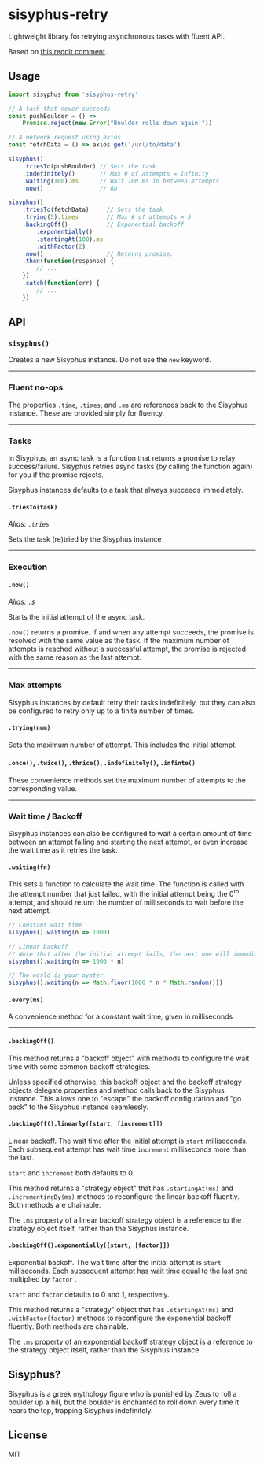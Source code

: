 # sisyphus-retry

Lightweight library for retrying asynchronous tasks with fluent API.

Based on [this reddit comment](https://www.reddit.com/r/javascript/comments/922sei/async_retries/e32ydln/).

## Usage

```javascript
import sisyphus from 'sisyphus-retry'

// A task that never succeeds
const pushBoulder = () =>
	Promise.reject(new Error("Boulder rolls down again!"))

// A network request using axios
const fetchData = () => axios.get('/url/to/data')

sisyphus()
    .triesTo(pushBoulder) // Sets the task
    .indefinitely()       // Max # of attempts = Infinity
    .waiting(100).ms      // Wait 100 ms in between attempts
    .now()                // Go

sisyphus()
    .triesTo(fetchData)     // Sets the task
    .trying(5).times        // Max # of attempts = 5
    .backingOff()           // Exponential backoff
        .exponentially()
        .startingAt(100).ms
        .withFactor(2)
    .now()                  // Returns promise:
    .then(function(response) {
        // ...
    })
    .catch(function(err) {
        // ...
    })
```

## API

### `sisyphus()`

Creates a new Sisyphus instance. Do not use the `new` keyword.

----

### Fluent no-ops

The properties `.time`, `.times`, and `.ms` are references back to the Sisyphus instance. These are provided simply for fluency.

----

### Tasks

In Sisyphus, an async task is a function that returns a promise to relay success/failure. Sisyphus retries async tasks (by calling the function again) for you if the promise rejects.

Sisyphus instances defaults to a task that always succeeds immediately.

#### `.triesTo(task)`

*Alias: `.tries`*

Sets the task (re)tried by the Sisyphus instance


----

### Execution

#### `.now()`

*Alias: `.$`*

Starts the initial attempt of the async task.

`.now()` returns a promise. If and when any attempt succeeds, the promise is resolved with the same value as the task. If the maximum number of attempts is reached without a successful attempt, the promise is rejected with the same reason as the last attempt.

----

### Max attempts

Sisyphus instances by default retry their tasks indefinitely, but they can also be configured to retry only up to a finite number of times.

#### `.trying(num)`

Sets the maximum number of attempt. This includes the initial attempt.

#### `.once()`, `.twice()`, `.thrice()`, `.indefinitely()`, `.infinte()`

These convenience methods set the maximum number of attempts to the corresponding value.

----

### Wait time / Backoff

Sisyphus instances can also be configured to wait a certain amount of time between an attempt failing and starting the next attempt, or even increase the wait time as it retries the task.

#### `.waiting(fn)`

This sets a function to calculate the wait time. The function is called with the attempt number that just failed, with the initial attempt being the 0<sup>th</sup> attempt, and should return the number of milliseconds to wait before the next attempt.

```javascript
// Constant wait time
sisyphus().waiting(n => 1000)

// Linear backoff
// Note that after the initial attempt fails, the next one will immediately start
sisyphus().waiting(n => 1000 * n)

// The world is your oyster
sisyphus().waiting(n => Math.floor(1000 * n * Math.random()))
```

#### `.every(ms)`

A convenience method for a constant wait time, given in milliseconds

----

#### `.backingOff()`

This method returns a "backoff object" with methods to configure the wait time with some common backoff strategies.

Unless specified otherwise, this backoff object and the backoff strategy objects delegate properties and method calls back to the Sisyphus instance. This allows one to "escape" the backoff configuration and "go back" to the Sisyphus instance seamlessly.

#### `.backingOff().linearly([start, [increment]])`

Linear backoff. The wait time after the initial attempt is `start` milliseconds. Each subsequent attempt has wait time `increment` milliseconds more than the last.

`start` and `increment` both defaults to 0.

This method returns a "strategy object" that has `.startingAt(ms)` and `.incrementingBy(ms)` methods to reconfigure the linear backoff fluently. Both methods are chainable.

The `.ms` property of a linear backoff strategy object is a reference to the strategy object itself, rather than the Sisyphus instance.

#### `.backingOff().exponentially([start, [factor]])`

Exponential backoff. The wait time after the initial attempt is `start` milliseconds. Each subsequent attempt has wait time equal to the last one multiplied by `factor` .

`start` and `factor` defaults to 0 and 1, respectively.

This method returns a "strategy" object that has `.startingAt(ms)` and `.withFactor(factor)` methods to reconfigure the exponential backoff fluently. Both methods are chainable.

The `.ms` property of an exponential backoff strategy object is a reference to the strategy object itself, rather than the Sisyphus instance.

## Sisyphus?

Sisyphus is a greek mythology figure who is punished by Zeus to roll a boulder up a hill, but the boulder is enchanted to roll down every time it nears the top, trapping Sisyphus indefinitely.

## License

MIT
